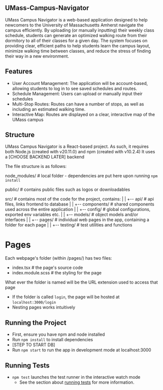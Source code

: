 ## UMass-Campus-Navigator ##

UMass Campus Navigator is a web-based application designed to help newcomers to the University of Massachusetts Amherst navigate the campus efficiently. By uploading (or manually inputting) their weekly class schedule, students can generate an optimized walking route from their dormitory to all of their classes for a given day. The system focuses on providing clear, efficient paths to help students learn the campus layout, minimize walking time between classes, and reduce the stress of finding their way in a new environment.

## Features ##

- User Account Management: The application will be account-based, allowing students to log in to see saved schedules and routes.
- Schedule Management: Users can upload or manually input their schedules
- Multi-Stop Routes: Routes can have a number of stops, as well as including an estimated walking time.
- Interactive Map: Routes are displayed on a clear, interactive map of the UMass campus

## Structure ##
UMass Campus Navigator is a React-based project. As such, it requires both Node.js (created with v20.11.0) and npm (created with v10.2.4)
It uses a [CHOOSE BACKEND LATER] backend

The file structure is as follows:

node_modules/   # local folder - dependencies are put here upon running `npm install`


public/        # contains public files such as logos or downloadables


src/            # contains most of the code for the project, contains:
|
|
+-- api/           # api files, links frontend to database
|
|
+-- components/    # shared components used across the entire application
|
|
+-- config/        # global configurations, exported env variables etc.
|
|
+-- models/        # object models and/or interfaces
|
|
+-- pages/         # individual web pages in the app, containing a folder for each page
|
|
+-- testing/       # test utilities and functions


# Pages

Each webpage's folder (within /pages/) has two files:
- index.tsx               # the page's source code
- index.module.scss       # the styling for the page

What ever the folder is named will be the URL extension used to access that page
- If the folder is called `login`, the page will be hosted at `localhost:3000/login`
- Nesting pages works intuitively


## Running the Project ##
- First, ensure you have npm and node installed
- Run `npm install` to install dependencies
- [STEP TO START DB]
- Run `npm start` to run the app in development mode at localhost:3000

## Running Tests ##
- `npm test` launches the test runner in the interactive watch mode
   - See the section about [running tests](https://facebook.github.io/create-react-app/docs/running-tests) for more information.
